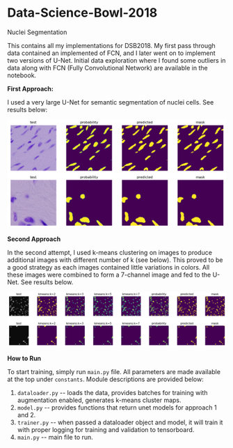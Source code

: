 # Data-Science-Bowl-2018
Nuclei Segmentation

This contains all my implementations for DSB2018. My first pass through data contained an implemented of FCN, and I later went on to implement two versions of U-Net. Initial data exploration where I found some outliers in data along with FCN (Fully Convolutional Network) are available in the notebook.



**First Approach:**

I used a very large U-Net for semantic segmentation of nuclei cells. See results below:

![unet_results](./images/unet_results.png)





**Second Approach**

In the second attempt, I used k-means clustering on images to produce additional images with different number of k (see below). This proved to be a good strategy as each images contained little variations in colors. All these images were combined to form a 7-channel image and fed to the U-Net.  See results below.

![unet_kmeans_results](./images/unet_kmeans_results.png)





**How to Run**

To start training, simply run `main.py` file. All parameters are made available at the top under `constants`.  Module descriptions are provided below:

1. `dataloader.py` -- loads the data, provides batches for training with augmentation enabled, generates k-means cluster maps. 
2. `model.py` -- provides functions that return unet models for approach 1 and 2.
3. `trainer.py` -- when passed a dataloader object and model, it will train it with proper logging for training and validation to tensorboard.
4. `main.py` -- main file to run.